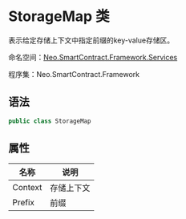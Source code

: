# StorageMap 类

表示给定存储上下文中指定前缀的key-value存储区。

命名空间：[Neo.SmartContract.Framework.Services](../services.md)

程序集：Neo.SmartContract.Framework

## 语法

```c#
public class StorageMap
```

## 属性

| 名称                                       | 说明         |
| ---------------------------------------- | ---------- |
| Context | 存储上下文 |
| Prefix | 前缀 |
